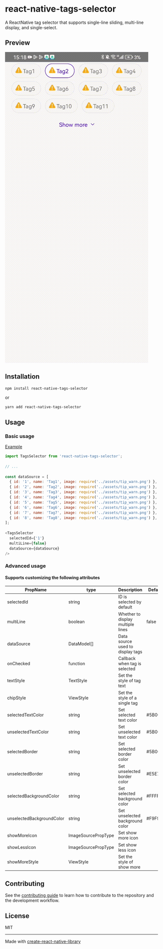 # react-native-tags-selector

A ReactNative tag selector that supports single-line sliding, multi-line display, and single-select.

## Preview

![Gif](example/assets/screenshot_1.gif)

## Installation

```sh
npm install react-native-tags-selector
```
or

```sh
yarn add react-native-tags-selector
```

## Usage

### Basic usage

[Example](example/src/App.tsx)

```js
import TagsSelector from 'react-native-tags-selector';

// ...

const dataSource = [
  { id: '1', name: 'Tag1', image: require('../assets/tip_warn.png') },
  { id: '2', name: 'Tag2', image: require('../assets/tip_warn.png') },
  { id: '3', name: 'Tag3', image: require('../assets/tip_warn.png') },
  { id: '4', name: 'Tag4', image: require('../assets/tip_warn.png') },
  { id: '5', name: 'Tag5', image: require('../assets/tip_warn.png') },
  { id: '6', name: 'Tag6', image: require('../assets/tip_warn.png') },
  { id: '7', name: 'Tag7', image: require('../assets/tip_warn.png') },
  { id: '8', name: 'Tag8', image: require('../assets/tip_warn.png') },
];

<TagsSelector
  selectedId={'1'}
  multiLine={false}
  dataSource={dataSource}
/>
```

### Advanced usage

#### Supports customizing the following attributes

| PropName                  | type                | Description                       | Default  |
|---------------------------|---------------------|-----------------------------------|----------|
| selectedId                | string              | ID is selected by default         |          |
| multiLine                 | boolean             | Whether to display multiple lines | false    |
| dataSource                | DataModel[]         | Data source used to display tags  |          |
| onChecked                 | function            | Callback when tag is selected     |          |
| textStyle                 | TextStyle           | Set the style of tag text         |          |
| chipStyle                 | ViewStyle           | Set the style of a single tag     |          |
| selectedTextColor         | string              | Set selected text color           | #5B00FF  |
| unselectedTextColor       | string              | Set unselected text color         | #5B00FF  |
| selectedBorder            | string              | Set selected border color         | #5B00FF  |
| unselectedBorder          | string              | Set unselected border color       | #E5E7E9  |
| selectedBackgroundColor   | string              | Set selected background color     | #FFFFFF  |
| unselectedBackgroundColor | string              | Set unselected background color   | #F9F9F9  |
| showMoreIcon              | ImageSourcePropType | Set show more icon                |          |
| showLessIcon              | ImageSourcePropType | Set show less icon                |          |
| showMoreStyle             | ViewStyle           | Set the style of show more        |          |

## Contributing

See the [contributing guide](CONTRIBUTING.md) to learn how to contribute to the repository and the development workflow.

## License

MIT

---

Made with [create-react-native-library](https://github.com/callstack/react-native-builder-bob)
